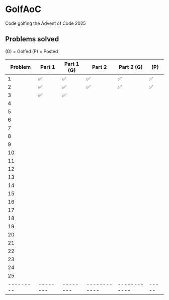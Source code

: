 # GolfAoC
 Code golfing the Advent of Code 2025

## Problems solved

(G) = Golfed
(P) = Posted
 
| Problem | Part 1 | Part 1 (G) | Part 2 | Part 2 (G) | (P) | 
|---------|--------|------------|--------|------------|-----|
| 1       | ✅     | ✅        | ✅     | ✅        | ✅  |
| 2       | ✅     | ✅        | ✅     | ✅        | ✅  |
| 3       | ✅     | ✅        |        |            |     |
| 4       |        |        |            |            |     |
| 5       |        |        |            |            |     |
| 6       |        |        |            |            |     |
| 7       |        |        |            |            |     |
| 8       |        |        |            |            |     |
| 9       |        |        |            |            |     |
| 10      |        |        |            |            |     |
| 11      |        |        |            |            |     |
| 12      |        |        |            |            |     |
| 13      |        |        |            |            |     |
| 14      |        |        |            |            |     |
| 15      |        |        |            |            |     |
| 16      |        |        |            |            |     |
| 17      |        |        |            |            |     |
| 18      |        |        |            |            |     |
| 19      |        |        |            |            |     |
| 20      |        |        |            |            |     |
| 21      |        |        |            |            |     |
| 22      |        |        |            |            |     |
| 23      |        |        |            |            |     |
| 24      |        |        |            |            |     |
| 25      |        |        |            |            |     |
|---------|--------|--------|------------|------------|-----|